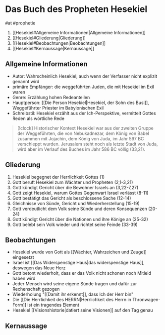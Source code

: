 # Das Buch des Propheten Hesekiel

#at #prophetie 

1. [[Hesekiel#Allgemeine Informationen|Allgemeine Informationen]]
2. [[Hesekiel#Gliederung|Gliederung]]
3. [[Hesekiel#Beobachtungen|Beobachtungen]]
4. [[Hesekiel#Kernaussage|Kernaussage]]

## Allgemeine Informationen

- Autor: Wahrscheinlich Hesekiel, auch wenn der Verfasser nicht explizit genannt wird
- primäre Empfänger: die weggeführten Juden, die mit Hesekiel im Exil waren
- Genre: Erzählung hohen Redeanteilen
- Hauptperson: [[Die Person Hesekiel|Hesekiel, der Sohn des Busi]], Weggeführter Priester im Babylonischen Exil
- Schreibstil: Hesekiel erzählt aus der Ich-Perspektive, vermittelt Gottes Reden als wörtliche Rede

> [!clock] Historischer Kontext
> Hesekiel war aus der zweiten Gruppe der Weggeführten, die von Nebukadnezar, dem König von Babel zusammen mit Jojachin, dem König von Juda, im Jahr 597 BC verschleppt wurden.
> Jerusalem steht noch als letzte Stadt von Juda, wird aber im Verlauf des Buches im Jahr 586 BC völlig (33,21).

## Gliederung

1. Hesekiel begegnet der Herrlichkeit Gottes (1)
2. Gott beruft Hesekiel zum Wächter und Propheten (2,1-3,21)
3. Gott kündigt Gericht über die Bewohner Israels an (3,22-7,27)
4. Gott zeigt Hesekiel, warum Gottes Gegenwart Israel verlässt (8-11)
5. Gott bestätigt das Gericht als beschlossene Sache (12-14)
6. Gleichnisse von Sünde, Gericht und Wiederherstellung (15-19)
7. Gott verdeutlicht dem Volk seine Sünde und deren Konsequenzen (20-24)
8. Gott kündigt Gericht über die Nationen und ihre Könige an (25-32)
9. Gott belebt sein Volk wieder und richtet seine Feinde (33-39)

## Beobachtungen

- Hesekiel wurde von Gott als [[Wächter, Wahrzeichen und Zeuge]] eingesetzt
- Israel ist [[Das Widerspenstige Haus|das widerspenstige Haus]], deswegen das Neue Herz
- Gott betont wiederholt, dass er das Volk nicht schonen noch Mitleid haben wird
- Jeder Mensch wird seine eigene Sünde tragen und dafür zur Rechenschaft gezogen
- Wiederholung "[[Damit ihr erkennt]], dass Ich der Herr bin"
- Die [[Die Herrlichkeit des HERRN|Herrlichkeit des Herrn in Thronwagen-Form]] ist ein tragendes Element
- Hesekiel [[Visionshistorie|datiert seine Visionen]] auf den Tag genau

## Kernaussage